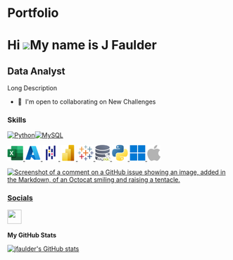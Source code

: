 # Portfolio

Hi ![](https://user-images.githubusercontent.com/18350557/176309783-0785949b-9127-417c-8b55-ab5a4333674e.gif)My name is J Faulder
=================================================================================================================================

Data Analyst
------------

Long Description

* 🤝  I'm open to collaborating on New Challenges

### Skills


<p align="left">
<a href="https://www.python.org/" target="_blank" rel="noreferrer"><img src="https://raw.githubusercontent.com/danielcranney/readme-generator/main/public/icons/skills/python-colored.svg" width="36" height="36" alt="Python" /></a><a href="https://www.mysql.com/" target="_blank" rel="noreferrer"><img src="https://raw.githubusercontent.com/danielcranney/readme-generator/main/public/icons/skills/mysql-colored.svg" width="36" height="36" alt="MySQL" /></a>
</p>

<!-- Working Excel, Tableau, Power BI icons -->
<!-- 
<a href="https://www.microsoft.com/en-us/microsoft-365/excel" target="_blank"><img src="https://img.icons8.com/color/48/000000/microsoft-excel-2019--v1.png" width="36" height="36" alt="Excel" /></a>
<a href="https://www.tableau.com/" target="_blank"><img src="https://img.icons8.com/color/48/000000/tableau-software.png" width="36" height="36" alt="Tableau" /></a>
<a href="https://powerbi.microsoft.com/" target="_blank"><img src="https://img.icons8.com/color/48/000000/power-bi.png" width="36" height="36" alt="Power BI" /></a>
</p>

<img src="">
 -->
 

<a href="https://www.microsoft.com/en-gb/microsoft-365/excel" target="_blank"><img src="assets/excel.png">
<a href="https://azure.microsoft.com/en-gb" target="_blank"><img src="assets/azure.png">
<a href="https://pandas.pydata.org/" target="_blank"><img src="assets/pandas.png">
<a href="https://www.microsoft.com/en-gb/power-platform/products/power-bi" target="_blank"><img src="assets/powerbi.png">
<a href="https://www.tableau.com/" target="_blank"><img src="assets/tableau.png">
<a href="https://www.mysql.com/" target="_blank"><img src="assets/mysql.png">
<a href="https://www.python.org/" target="_blank"><img src="assets/python.png">
<a href="https://www.microsoft.com/en-gb/windows" target="_blank"><img src="assets/windows.png">
<a href="https://www.apple.com/uk/" target="_blank"><img src="assets/macos[grey].png">
<!-- 
<a href="" target="_blank"><img src="">
<a href="" target="_blank"><img src="">
<a href="" target="_blank"><img src="">
<a href="" target="_blank"><img src="">
<a href="" target="_blank"><img src="">
<a href="" target="_blank"><img src="">
<img src="">
<img src="">
<img src="">
<img src="">
<img src="">
-->

<!---
![Microsoft Excel](assets/excel.png)(https://www.microsoft.com/en-gb/microsoft-365/excel) ![Microsoft Azure](assets/azure.png)(https://azure.microsoft.com/en-gb) ![Python Pandas](assets/pandas.png)(https://pandas.pydata.org/) ![Microsoft Power BI](assets/powerbi.png)(https://www.microsoft.com/en-gb/power-platform/products/power-bi) ![Tableau](assets/tableau.png)(https://www.tableau.com/) ![mySQL](assets/mysql.png)(https://www.mysql.com/) ![mySQL](assets/python.png)(https://www.python.org/) ![mySQL](assets/windows.png)(https://www.microsoft.com/en-gb/windows) ![mySQL](assets/macos[grey].png)(https://www.apple.com/uk/)
-->

<!---
<img src="
![mySQL](assets/)()
![mySQL](assets/)()
![alt text](assets/excel_36h.png)
![alt text](assets/ms_azure_36h.png)
![alt text](assets/power_bi_36h.png)
![alt text](assets/python_pandas_36h.png)
![alt text](assets/tableau_36h.png)
-->
![Screenshot of a comment on a GitHub issue showing an image, added in the Markdown, of an Octocat smiling and raising a tentacle.](https://myoctocat.com/assets/images/base-octocat.svg)

### Socials

<p align="left"> <a href="https://www.github.com/jfaulder" target="_blank" rel="noreferrer"> <picture> <source media="(prefers-color-scheme: dark)" srcset="https://raw.githubusercontent.com/danielcranney/readme-generator/main/public/icons/socials/github-dark.svg" /> <source media="(prefers-color-scheme: light)" srcset="https://raw.githubusercontent.com/danielcranney/readme-generator/main/public/icons/socials/github.svg" /> <img src="https://raw.githubusercontent.com/danielcranney/readme-generator/main/public/icons/socials/github.svg" width="32" height="32" /> </picture> </a></p>

<b>My GitHub Stats</b>

<a href="http://www.github.com/jfaulder"><img src="https://github-readme-stats.vercel.app/api?username=jfaulder&show_icons=true&hide=&count_private=true&title_color=0891b2&text_color=ffffff&icon_color=0891b2&bg_color=1c1917&hide_border=true&show_icons=true" alt="jfaulder's GitHub stats" /></a>
